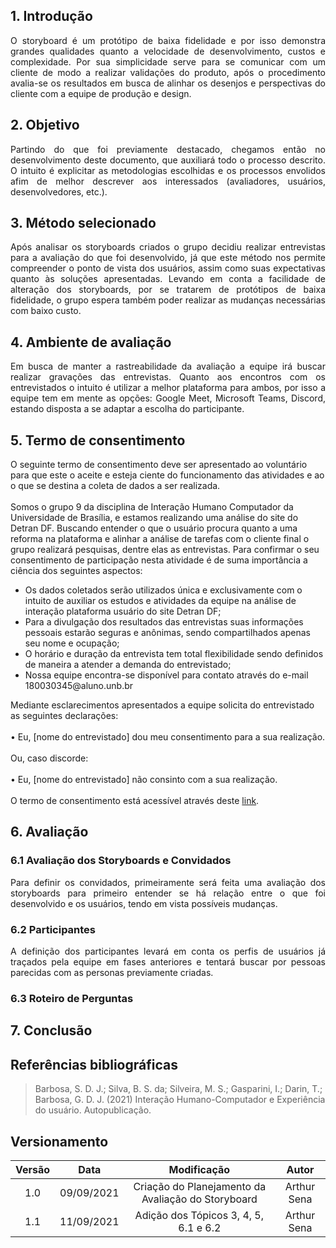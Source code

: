 ## 1. Introdução

<p style="text-align: justify;">
O storyboard é um protótipo de baixa fidelidade e por isso demonstra grandes qualidades quanto a velocidade
de desenvolvimento, custos e complexidade. Por sua simplicidade serve para se comunicar com um cliente de 
modo a realizar validações do produto, após o procedimento avalia-se os resultados em busca de alinhar os
desenjos e perspectivas do cliente com a equipe de produção e design.
</p>

## 2. Objetivo

<p style="text-align: justify;">
Partindo do que foi previamente destacado, chegamos então no desenvolvimento deste documento, que auxiliará
todo o processo descrito. O intuito é explicitar as metodologias escolhidas e os processos envolidos afim
de melhor descrever aos interessados (avaliadores, usuários, desenvolvedores, etc.).
</p>

## 3. Método selecionado

<p style="text-align: justify;">
Após analisar os storyboards criados o grupo decidiu realizar entrevistas para a avaliação do que foi 
desenvolvido, já que este método nos permite compreender o ponto de vista dos usuários, assim como
suas expectativas quanto às soluções apresentadas. Levando em conta a facilidade de alteração dos 
storyboards, por se tratarem de protótipos de baixa fidelidade, o grupo espera também poder realizar
as mudanças necessárias com baixo custo.
</p>

## 4. Ambiente de avaliação

<p style="text-align: justify;">
Em busca de manter a rastreabilidade da avaliação a equipe irá buscar realizar gravações das entrevistas.
Quanto aos encontros com os entrevistados o intuito é utilizar a melhor plataforma para ambos, por isso
a equipe tem em mente as opções: Google Meet, Microsoft Teams, Discord, estando disposta a se adaptar
a escolha do participante.
</p>

## 5. Termo de consentimento

<p style="text-align: justify;">

O seguinte termo de consentimento deve ser apresentado ao voluntário para que este o aceite e esteja ciente do funcionamento das atividades e ao o que se destina a coleta de dados a ser realizada.
<br/><br/>
Somos o grupo 9 da disciplina de Interação Humano Computador da Universidade de Brasília, e estamos realizando uma análise do site do Detran DF. Buscando entender o que o usuário procura quanto a uma reforma na plataforma e alinhar a análise de tarefas com o cliente final o grupo realizará pesquisas, dentre elas as entrevistas. Para confirmar o seu consentimento de participação nesta atividade é de suma importância a ciência dos seguintes aspectos:

<ul>
<li>Os dados coletados serão utilizados única e exclusivamente com o intuito de auxiliar os estudos e atividades da equipe na análise de interação plataforma usuário do site Detran DF;</li>
<li>Para a divulgação dos resultados das entrevistas suas informações pessoais estarão seguras e anônimas, sendo compartilhados apenas seu nome e ocupação;</li>
<li>O horário e duração da entrevista tem total flexibilidade sendo definidos de maneira a atender a demanda do entrevistado;</li>
<li>Nossa equipe encontra-se disponível para contato através do e-mail 180030345@aluno.unb.br</li>
</ul>

Mediante esclarecimentos apresentados a equipe solicita do entrevistado as seguintes declarações:
<br/><br/>
• Eu, [nome do entrevistado] dou meu consentimento para a sua realização.
<br/><br/>
Ou, caso discorde:
<br/><br/>
• Eu, [nome do entrevistado] não consinto com a sua realização.
<br/><br/>
O termo de consentimento está acessível através deste <a href="https://unbbr-my.sharepoint.com/:b:/g/personal/180030345_aluno_unb_br/Ee-1CRZ2KSlOiYU3t7xZ3EQBUsNCAuskHScyKN2hXCLd0w?e=nG8gu3">link</a>.

</p>

## 6. Avaliação

### 6.1 Avaliação dos Storyboards e Convidados

<p style="text-align: justify;">
Para definir os convidados, primeiramente será feita uma avaliação dos storyboards para
primeiro entender se há relação entre o que foi desenvolvido e os usuários, tendo em 
vista possíveis mudanças.
</p>

### 6.2 Participantes

<p style="text-align: justify;">
A definição dos participantes levará em conta os perfis de usuários já traçados pela 
equipe em fases anteriores e tentará buscar por pessoas parecidas com as personas
previamente criadas.
</p>

### 6.3 Roteiro de Perguntas

## 7. Conclusão

## Referências bibliográficas

> Barbosa, S. D. J.; Silva, B. S. da; Silveira, M. S.; Gasparini, I.; Darin, T.; Barbosa, G. D. J. (2021) Interação Humano-Computador e Experiência do usuário. Autopublicação.

## Versionamento

| Versão |    Data    |                    Modificação                     |    Autor    |
| :----: | :--------: | :------------------------------------------------: | :---------: |
|  1.0   | 09/09/2021 | Criação do Planejamento da Avaliação do Storyboard | Arthur Sena |
|  1.1   | 11/09/2021 |       Adição dos Tópicos 3, 4, 5, 6.1 e 6.2        | Arthur Sena |
